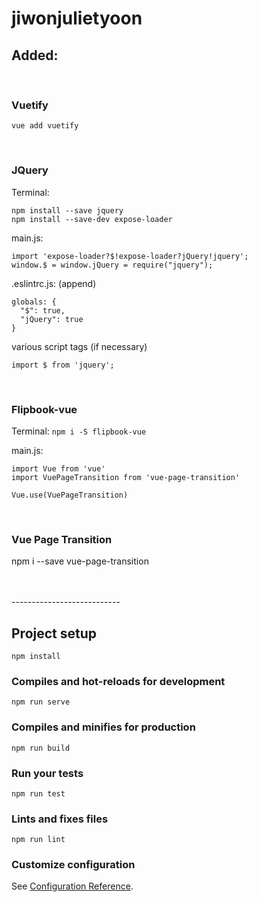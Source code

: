 # jiwonjulietyoon

## Added:

<br>

### Vuetify
`vue add vuetify`

<br>

### JQuery
Terminal:
```
npm install --save jquery
npm install --save-dev expose-loader
``` 

main.js:
```
import 'expose-loader?$!expose-loader?jQuery!jquery';
window.$ = window.jQuery = require("jquery");
```

.eslintrc.js: (append)
```
globals: {
  "$": true,
  "jQuery": true
}

```

various script tags (if necessary)
```
import $ from 'jquery';
```

<br>


### Flipbook-vue
Terminal:
`npm i -S flipbook-vue`

main.js:
```
import Vue from 'vue'
import VuePageTransition from 'vue-page-transition'

Vue.use(VuePageTransition)
```

<br>

### Vue Page Transition
npm i --save vue-page-transition


<br>
<br>
---------------------------

## Project setup
```
npm install
```

### Compiles and hot-reloads for development
```
npm run serve
```

### Compiles and minifies for production
```
npm run build
```

### Run your tests
```
npm run test
```

### Lints and fixes files
```
npm run lint
```

### Customize configuration
See [Configuration Reference](https://cli.vuejs.org/config/).
